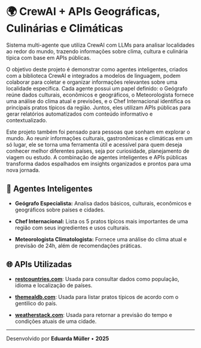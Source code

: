 # 🌍 CrewAI + APIs Geográficas, Culinárias e Climáticas

  Sistema multi-agente que utiliza CrewAI com LLMs para analisar localidades ao redor do mundo, trazendo informações sobre clima, cultura e culinária típica com base em APIs públicas.

  O objetivo deste projeto é demonstrar como agentes inteligentes, criados com a biblioteca CrewAI e integrados a modelos de linguagem, podem colaborar para coletar e organizar informações relevantes sobre uma localidade específica. Cada agente possui um papel definido: o Geógrafo reúne dados culturais, econômicos e geográficos, o Meteorologista fornece uma análise do clima atual e previsões, e o Chef Internacional identifica os principais pratos típicos da região. Juntos, eles utilizam APIs públicas para gerar relatórios automatizados com conteúdo informativo e contextualizado.  

  Este projeto também foi pensado para pessoas que sonham em explorar o mundo. Ao reunir informações culturais, gastronômicas e climáticas em um só lugar, ele se torna uma ferramenta útil e acessível para quem deseja conhecer melhor diferentes países, seja por curiosidade, planejamento de viagem ou estudo. A combinação de agentes inteligentes e APIs públicas transforma dados espalhados em insights organizados e prontos para uma nova jornada.



## 🧠 Agentes Inteligentes

- **Geógrafo Especialista:** Analisa dados básicos, culturais, econômicos e geográficos sobre países e cidades.

- **Chef Internacional:** Lista os 5 pratos típicos mais importantes de uma região com seus ingredientes e usos culturais.

- **Meteorologista Climatologista:** Fornece uma análise do clima atual e previsão de 24h, além de recomendações práticas.



## 🌐 APIs Utilizadas

- **[restcountries.com](https://restcountries.com/)**: Usada para consultar dados como população, idioma e localização de países.

- **[themealdb.com](https://www.themealdb.com/)**: Usada para listar pratos típicos de acordo com o gentilico do país.

- **[weatherstack.com](https://weatherstack.com/)**: Usada para retornar a previsão do tempo e condições atuais de uma cidade.


---
    

Desenvolvido por **Eduarda Müller** • **2025**  

